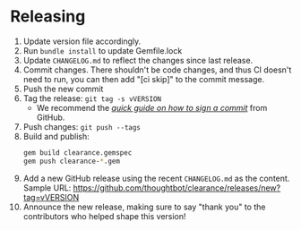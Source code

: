 # Releasing

1. Update version file accordingly.
1. Run `bundle install` to update Gemfile.lock
1. Update `CHANGELOG.md` to reflect the changes since last release.
1. Commit changes.
   There shouldn't be code changes,
   and thus CI doesn't need to run,
   you can then add "[ci skip]" to the commit message.
1. Push the new commit
1. Tag the release: `git tag -s vVERSION`
    - We recommend the [_quick guide on how to sign a commit_] from GitHub.
1. Push changes: `git push --tags`
1. Build and publish:
    ```bash
    gem build clearance.gemspec
    gem push clearance-*.gem
    ```
1. Add a new GitHub release using the recent `CHANGELOG.md` as the content. Sample
   URL: https://github.com/thoughtbot/clearance/releases/new?tag=vVERSION
1. Announce the new release,
   making sure to say "thank you" to the contributors
   who helped shape this version!

[_quick guide on how to sign a commit_]: https://docs.github.com/en/github/authenticating-to-github/signing-commits
